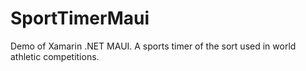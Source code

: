 # SportTimerMaui
Demo of Xamarin .NET MAUI. A sports timer of the sort used in world athletic competitions.
